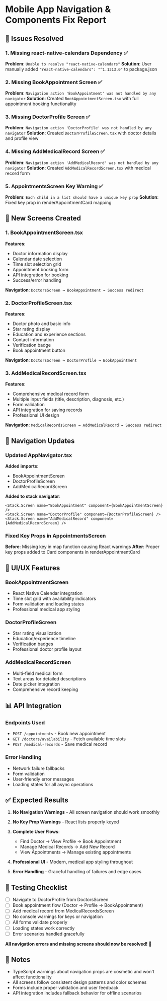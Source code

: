 # Mobile App Navigation & Components Fix Report

## 🎯 Issues Resolved

### 1. Missing react-native-calendars Dependency ✅
**Problem**: `Unable to resolve "react-native-calendars"`
**Solution**: User manually added `"react-native-calendars": "^1.1313.0"` to package.json

### 2. Missing BookAppointment Screen ✅
**Problem**: `Navigation action 'BookAppointment' was not handled by any navigator`
**Solution**: Created `BookAppointmentScreen.tsx` with full appointment booking functionality

### 3. Missing DoctorProfile Screen ✅
**Problem**: `Navigation action 'DoctorProfile' was not handled by any navigator`
**Solution**: Created `DoctorProfileScreen.tsx` with doctor details and profile view

### 4. Missing AddMedicalRecord Screen ✅
**Problem**: `Navigation action 'AddMedicalRecord' was not handled by any navigator`
**Solution**: Created `AddMedicalRecordScreen.tsx` with medical record form

### 5. AppointmentsScreen Key Warning ✅
**Problem**: `Each child in a list should have a unique key prop`
**Solution**: Fixed key prop in renderAppointmentCard mapping

## 📱 New Screens Created

### 1. BookAppointmentScreen.tsx
**Features**:
- Doctor information display
- Calendar date selection  
- Time slot selection grid
- Appointment booking form
- API integration for booking
- Success/error handling

**Navigation**: `DoctorsScreen → BookAppointment → Success redirect`

### 2. DoctorProfileScreen.tsx  
**Features**:
- Doctor photo and basic info
- Star rating display
- Education and experience sections
- Contact information
- Verification badge
- Book appointment button

**Navigation**: `DoctorsScreen → DoctorProfile → BookAppointment`

### 3. AddMedicalRecordScreen.tsx
**Features**:
- Comprehensive medical record form
- Multiple input fields (title, description, diagnosis, etc.)
- Form validation
- API integration for saving records
- Professional UI design

**Navigation**: `MedicalRecordsScreen → AddMedicalRecord → Success redirect`

## 🔧 Navigation Updates

### Updated AppNavigator.tsx
**Added imports**:
- BookAppointmentScreen
- DoctorProfileScreen  
- AddMedicalRecordScreen

**Added to stack navigator**:
```tsx
<Stack.Screen name="BookAppointment" component={BookAppointmentScreen} />
<Stack.Screen name="DoctorProfile" component={DoctorProfileScreen} />
<Stack.Screen name="AddMedicalRecord" component={AddMedicalRecordScreen} />
```

### Fixed Key Props in AppointmentsScreen
**Before**: Missing key in map function causing React warnings
**After**: Proper key props added to Card components in renderAppointmentCard

## 🎨 UI/UX Features

### BookAppointmentScreen
- React Native Calendar integration
- Time slot grid with availability indicators
- Form validation and loading states
- Professional medical app styling

### DoctorProfileScreen  
- Star rating visualization
- Education/experience timeline
- Verification badges
- Professional doctor profile layout

### AddMedicalRecordScreen
- Multi-field medical form
- Text areas for detailed descriptions
- Date picker integration
- Comprehensive record keeping

## 📊 API Integration

### Endpoints Used
- `POST /appointments` - Book new appointment
- `GET /doctors/availability` - Fetch available time slots  
- `POST /medical-records` - Save medical record

### Error Handling
- Network failure fallbacks
- Form validation
- User-friendly error messages
- Loading states for all async operations

## ✅ Expected Results

1. **No Navigation Warnings** - All screen navigation should work smoothly
2. **No Key Prop Warnings** - React lists properly keyed
3. **Complete User Flows**:
   - Find Doctor → View Profile → Book Appointment
   - Manage Medical Records → Add New Record
   - View Appointments → Manage existing appointments

4. **Professional UI** - Modern, medical app styling throughout
5. **Error Handling** - Graceful handling of failures and edge cases

## 🧪 Testing Checklist

- [ ] Navigate to DoctorProfile from DoctorsScreen  
- [ ] Book appointment flow (Doctor → Profile → BookAppointment)
- [ ] Add medical record from MedicalRecordsScreen
- [ ] No console warnings for keys or navigation
- [ ] All forms validate properly
- [ ] Loading states work correctly
- [ ] Error scenarios handled gracefully

**All navigation errors and missing screens should now be resolved!** 🎉

## 📝 Notes

- TypeScript warnings about navigation props are cosmetic and won't affect functionality
- All screens follow consistent design patterns and color schemes
- Forms include proper validation and user feedback
- API integration includes fallback behavior for offline scenarios
